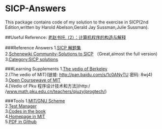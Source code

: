 # SICP-Answers

This package contains code of my solution to the exercise in SICP(2nd Edition,written by Harold Abelson,Gerald Jay Sussman,Julie Sussman).

##Useful Reference:
[老赵书托（2）：计算机程序的构造与解释](http://www.cnblogs.com/JeffreyZhao/archive/2009/07/15/recommended-reading-2-sicp.html)<br />

###Reference Answers
1.[SICP 解题集](http://sicp.readthedocs.org/en/latest/)<br />
2.[Schenewiki Community-Solutions to SICP](http://community.schemewiki.org/?SICP-Solutions) （Great,almost the full version)<br />
3.[Category:SICP solutions](http://wiki.drewhess.com/wiki/Category:SICP_solutions)<br />

###Learning Supplements
1.[The vedio of Berkeley](https://www.youtube.com/watch?v=l28HAzKy0N8&list=PL3E89002AA9B9879E)<br />
2.(The vedio of MIT)(链接: http://pan.baidu.com/s/1c0ANyTU 密码: 8wj4)<br />
3.[Open Coursewave of MIT](http://ocw.mit.edu/courses/electrical-engineering-and-computer-science/6-001-structure-and-interpretation-of-computer-programs-spring-2005/)<br />
4.[Vedio of Pku 程序设计技术和方法](http:/<br />/www.math.pku.edu.cn/teachers/qiuzy/progtech/)<br />
    
###Tools
1.[MIT/GNU Scheme](http://www.gnu.org/software/mit-scheme/)<br />
2.[Test Manager](http://web.mit.edu/~axch/www/test_manager.html)<br />
3.[Codes in the book](http://mitpress.mit.edu/sicp/code/index.html)<br />
4.[Homepage in MIT](http://mitpress.mit.edu/sicp/)<br />
5.[PDF in Github](https://github.com/sarabander/sicp-pdf)<br />


